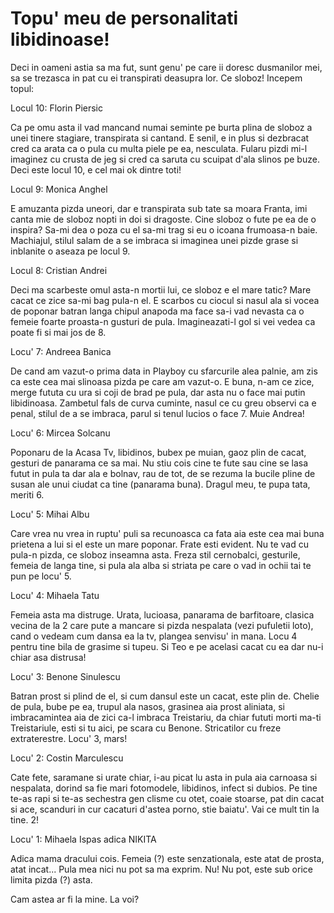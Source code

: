 # Topu' meu de personalitati libidinoase!

Deci in oameni astia sa ma fut, sunt genu' pe care ii doresc dusmanilor mei, sa se trezasca in pat cu ei transpirati deasupra lor. Ce sloboz! Incepem topul:

Locul 10: Florin Piersic

Ca pe omu asta il vad mancand numai seminte pe burta plina de sloboz a unei tinere stagiare, transpirata si cantand. E senil, e in plus si dezbracat cred ca arata ca o pula cu multa piele pe ea, nesculata. Fularu pizdi mi-l imaginez cu crusta de jeg si cred ca saruta cu scuipat d'ala slinos pe buze. Deci este locul 10, e cel mai ok dintre toti!

Locul 9: Monica Anghel

E amuzanta pizda uneori, dar e transpirata sub tate sa moara Franta, imi canta mie de sloboz nopti in doi si dragoste. Cine sloboz o fute pe ea de o inspira? Sa-mi dea o poza cu el sa-mi trag si eu o icoana frumoasa-n baie. Machiajul, stilul salam de a se imbraca si imaginea unei pizde grase si inblanite o aseaza pe locul 9.

Locul 8: Cristian Andrei

Deci ma scarbeste omul asta-n mortii lui, ce sloboz e el mare tatic? Mare cacat ce zice sa-mi bag pula-n el. E scarbos cu ciocul si nasul ala si vocea de poponar batran langa chipul anapoda ma face sa-i vad nevasta ca o femeie foarte proasta-n gusturi de pula. Imagineazati-l gol si vei vedea ca poate fi si mai jos de 8.

Locu' 7: Andreea Banica

De cand am vazut-o prima data in Playboy cu sfarcurile alea palnie, am zis ca este cea mai slinoasa pizda pe care am vazut-o. E buna, n-am ce zice, merge fututa cu ura si coji de brad pe pula, dar asta nu o face mai putin libidinoasa. Zambetul fals de curva cuminte, nasul ce cu greu observi ca e penal, stilul de a se imbraca, parul si tenul lucios o face 7. Muie Andrea!

Locu' 6: Mircea Solcanu

Poponaru de la Acasa Tv, libidinos, bubex pe muian, gaoz plin de cacat, gesturi de panarama ce sa mai. Nu stiu cois cine te fute sau cine se lasa futut in pula ta dar ala e bolnav, rau de tot, de se rezuma la bucile pline de susan ale unui ciudat ca tine (panarama buna). Dragul meu, te pupa tata, meriti 6.

Locu' 5: Mihai Albu

Care vrea nu vrea in ruptu' puli sa recunoasca ca fata aia este cea mai buna prietena a lui si el este un mare poponar. Frate esti evident. Nu te vad cu pula-n pizda, ce sloboz inseamna asta. Freza stil cernobalci, gesturile, femeia de langa tine, si pula ala alba si striata pe care o vad in ochii tai te pun pe locu' 5.

Locu' 4: Mihaela Tatu

Femeia asta ma distruge. Urata, lucioasa, panarama de barfitoare, clasica vecina de la 2 care pute a mancare si pizda nespalata (vezi pufuletii loto), cand o vedeam cum dansa ea la tv, plangea senvisu' in mana. Locu 4 pentru tine bila de grasime si tupeu. Si Teo e pe acelasi cacat cu ea dar nu-i chiar asa distrusa!

Locu' 3: Benone Sinulescu

Batran prost si plind de el, si cum dansul este un cacat, este plin de. Chelie de pula, bube pe ea, trupul ala nasos, grasinea aia prost aliniata, si imbracamintea aia de zici ca-l imbraca Treistariu, da chiar fututi morti ma-ti Treistariule, esti si tu aici, pe scara cu Benone. Stricatilor cu freze extraterestre. Locu' 3, mars!

Locu' 2: Costin Marculescu

Cate fete, saramane si urate chiar, i-au picat lu asta in pula aia carnoasa si nespalata, dorind sa fie mari fotomodele, libidinos, infect si dubios. Pe tine te-as rapi si te-as sechestra gen clisme cu otet, coaie stoarse, pat din cacat si ace, scanduri in cur cacaturi d'astea porno, stie baiatu'. Vai ce mult tin la tine. 2!

Locu' 1: Mihaela Ispas adica NIKITA

Adica mama dracului cois. Femeia (?) este senzationala, este atat de prosta, atat incat... Pula mea nici nu pot sa ma exprim. Nu! Nu pot, este sub orice limita pizda (?) asta.

Cam astea ar fi la mine. La voi?